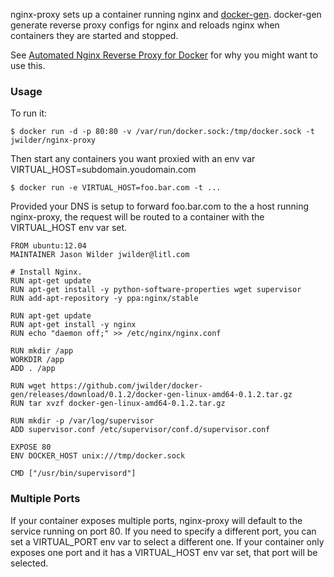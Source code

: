 nginx-proxy sets up a container running nginx and [docker-gen][1].  docker-gen generate reverse proxy configs for nginx and reloads nginx when containers they are started and stopped.

See [Automated Nginx Reverse Proxy for Docker][2] for why you might want to use this.

### Usage

To run it:

    $ docker run -d -p 80:80 -v /var/run/docker.sock:/tmp/docker.sock -t jwilder/nginx-proxy

Then start any containers you want proxied with an env var VIRTUAL_HOST=subdomain.youdomain.com

    $ docker run -e VIRTUAL_HOST=foo.bar.com -t ...

Provided your DNS is setup to forward foo.bar.com to the a host running nginx-proxy, the request will be routed to a container with the VIRTUAL_HOST env var set.

    FROM ubuntu:12.04
    MAINTAINER Jason Wilder jwilder@litl.com

    # Install Nginx.
    RUN apt-get update
    RUN apt-get install -y python-software-properties wget supervisor
    RUN add-apt-repository -y ppa:nginx/stable

    RUN apt-get update
    RUN apt-get install -y nginx 
    RUN echo "daemon off;" >> /etc/nginx/nginx.conf

    RUN mkdir /app
    WORKDIR /app
    ADD . /app

    RUN wget https://github.com/jwilder/docker-gen/releases/download/0.1.2/docker-gen-linux-amd64-0.1.2.tar.gz
    RUN tar xvzf docker-gen-linux-amd64-0.1.2.tar.gz

    RUN mkdir -p /var/log/supervisor
    ADD supervisor.conf /etc/supervisor/conf.d/supervisor.conf

    EXPOSE 80
    ENV DOCKER_HOST unix:///tmp/docker.sock

    CMD ["/usr/bin/supervisord"]

### Multiple Ports

If your container exposes multiple ports, nginx-proxy will default to the service running on port 80.  If you need to specify a different port, you can set a VIRTUAL_PORT env var to select a different one.  If your container only exposes one port and it has a VIRTUAL_HOST env var set, that port will be selected.

  [1]: https://github.com/jwilder/docker-gen
  [2]: http://jasonwilder.com/blog/2014/03/25/automated-nginx-reverse-proxy-for-docker/
